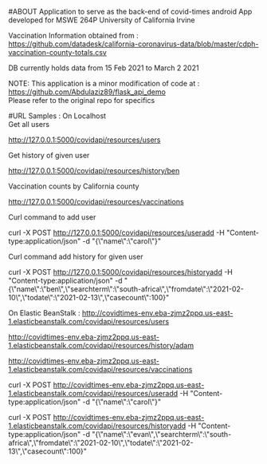 #ABOUT
Application to serve as the back-end of covid-times android App 
developed for  MSWE 264P University of California Irvine

Vaccination Information obtained from : 
https://github.com/datadesk/california-coronavirus-data/blob/master/cdph-vaccination-county-totals.csv

DB currently holds data from 15 Feb 2021 to March 2 2021


NOTE:
This application is a minor modification of code at : https://github.com/Abdulaziz89/flask_api_demo </br>
Please refer to the original repo for specifics

#URL Samples :
On Localhost</br>
Get all users

http://127.0.0.1:5000/covidapi/resources/users

Get history of given user

http://127.0.0.1:5000/covidapi/resources/history/ben

Vaccination counts by California county

http://127.0.0.1:5000/covidapi/resources/vaccinations

Curl command to add user

curl -X POST http://127.0.0.1:5000/covidapi/resources/useradd -H "Content-type:application/json" -d "{\\"name\\":\\"carol\\"}"

Curl command add history for given user

curl -X POST http://127.0.0.1:5000/covidapi/resources/historyadd -H "Content-type:application/json" -d "{\\"name\\":\\"ben\\",\\"searchterm\\":\\"south-africa\\",\\"fromdate\\":\\"2021-02-10\\",\\"todate\\":\\"2021-02-13\\",\\"casecount\\":100}"

On Elastic BeanStalk :
http://covidtimes-env.eba-zjmz2ppq.us-east-1.elasticbeanstalk.com/covidapi/resources/users

http://covidtimes-env.eba-zjmz2ppq.us-east-1.elasticbeanstalk.com/covidapi/resources/history/adam

http://covidtimes-env.eba-zjmz2ppq.us-east-1.elasticbeanstalk.com/covidapi/resources/vaccinations

curl -X POST http://covidtimes-env.eba-zjmz2ppq.us-east-1.elasticbeanstalk.com/covidapi/resources/useradd -H "Content-type:application/json" -d "{\\"name\\":\\"carol\\"}"

curl -X POST http://covidtimes-env.eba-zjmz2ppq.us-east-1.elasticbeanstalk.com/covidapi/resources/historyadd -H "Content-type:application/json" -d "{\\"name\\":\\"evan\\",\\"searchterm\\":\\"south-africa\\",\\"fromdate\\":\\"2021-02-10\\",\\"todate\\":\\"2021-02-13\\",\\"casecount\\":100}"
